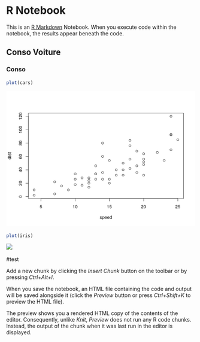 R Notebook
================

This is an [R Markdown](http://rmarkdown.rstudio.com) Notebook. When you
execute code within the notebook, the results appear beneath the code.

## Conso Voiture

### Conso

``` r
plot(cars)
```

![](myfirstscript_files/figure-gfm/unnamed-chunk-1-1.png)<!-- -->

``` r
plot(iris)
```

![](myfirstscript_files/figure-gfm/unnamed-chunk-2-1.png)<!-- -->

#test

Add a new chunk by clicking the *Insert Chunk* button on the toolbar or
by pressing *Ctrl+Alt+I*.

When you save the notebook, an HTML file containing the code and output
will be saved alongside it (click the *Preview* button or press
*Ctrl+Shift+K* to preview the HTML file).

The preview shows you a rendered HTML copy of the contents of the
editor. Consequently, unlike *Knit*, *Preview* does not run any R code
chunks. Instead, the output of the chunk when it was last run in the
editor is displayed.
